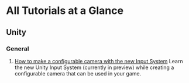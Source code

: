 # All Tutorials at a Glance

## Unity

### General
1. [How to make a configurable camera with the new Input System](/Unity/How-to-make-a-configurable-camera-with-the-new-Input-System/readme.md) Learn  the new Unity Input System (currently in preview) while creating a configurable camera that can be used in your game. 
